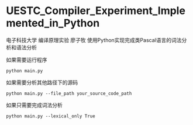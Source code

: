 # UESTC_Compiler_Experiment_Implemented_in_Python

电子科技大学 编译原理实验 廖子牧
使用Python实现完成类Pascal语言的词法分析和语法分析


如果需要运行程序
```angular2html
python main.py
```

如果需要分析其他路径下的源码
```angular2html
python main.py --file_path your_source_code_path
```

如果只需要完成词法分析
```angular2html
python main.py --lexical_only True
```
